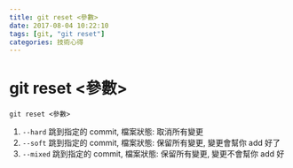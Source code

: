 ```yaml
---
title: git reset <參數>
date: 2017-08-04 10:22:10
tags: [git, "git reset"]
categories: 技術心得
---
```


# git reset <參數>

```
git reset <參數>
```

1. `--hard`
   跳到指定的 commit, 檔案狀態: 取消所有變更
2. `--soft`
   跳到指定的 commit, 檔案狀態: 保留所有變更, 變更會幫你 add 好了
3. `--mixed`
   跳到指定的 commit, 檔案狀態: 保留所有變更, 變更不會幫你 add 好
